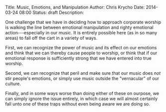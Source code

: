 Title: Music, Emotions, and Manipulation
Author: Chris Krycho
Date: 2014-03-24 08:00
Status: draft
Description: 

One challenge that we have in deciding how to approach corporate worship is walking the line between emotional manipulation and righty emotional action---especially in our music. It is entirely possible here (as in so many areas) to fall off the cart in a variety of ways.

First, we can recognize the power of music and its effect on our emotions and think that we can thereby cause people to worship, or think that if our emotional response is sufficiently strong that we have entered into true worship.

Second, we can recognize that peril and make sure that our music does *not* stir people's emotions, or simply use music outside the "vernacular" of our culture.

Finally, and in some ways worse than doing either of these on ourpose, we can simply ignore the issue entirely, in which case we will almost certainly fall unto one of these traps without even being aware we are doing so.